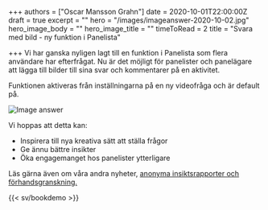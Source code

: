 +++
authors = ["Oscar Mansson Grahn"]
date = 2020-10-01T22:00:00Z
draft = true
excerpt = ""
hero = "/images/imageanswer-2020-10-02.jpg"
hero_image_body = ""
hero_image_title = ""
timeToRead = 2
title = "Svara med bild - ny funktion i Panelista"

+++
Vi har ganska nyligen lagt till en funktion i Panelista som flera användare har efterfrågat. Nu är det möjligt för panelister och panelägare att lägga till bilder till sina svar och kommentarer på en aktivitet.

Funktionen aktiveras från inställningarna på en ny videofråga och är default på.

<div class="Image__small"> <img src="/images/skarmavbild-2020-10-02-kl-14-37-33-2020-10-02.png" alt="Image answer" /> </div>

Vi hoppas att detta kan:

* Inspirera till nya kreativa sätt att ställa frågor
* Ge ännu bättre insikter
* Öka engagemanget hos panelister ytterligare

Läs gärna även om våra andra nyheter, [anonyma insiktsrapporter och förhandsgranskning.](https://articles.panelista.com/sv/nytt-i-panelista/)

{{< sv/bookdemo >}}